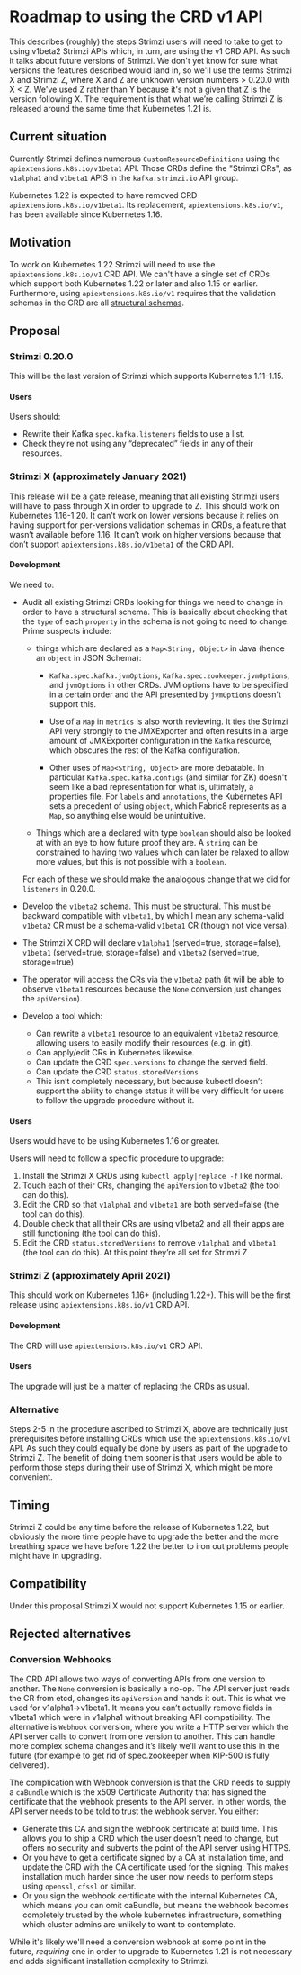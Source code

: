 

# Roadmap to using the CRD v1 API

This describes (roughly) the steps Strimzi users will need to take to get to using v1beta2 Strimzi APIs which, in turn, are using the v1 CRD API. 
As such it talks about future versions of Strimzi. We don't yet know for sure what versions the features described would land in, so we'll use the terms
Strimzi X and Strimzi Z, where X and Z are unknown version numbers > 0.20.0 with X < Z. We've used Z rather than Y because it's not a given that Z is the version following X.
The requirement is that what we’re calling Strimzi Z is released around the same time that Kubernetes 1.21 is.

## Current situation

Currently Strimzi defines numerous `CustomResourceDefinitions` using the `apiextensions.k8s.io/v1beta1` API. Those CRDs define the "Strimzi CRs", as `v1alpha1` and `v1beta1` APIS in the `kafka.strimzi.io` API group.

Kubernetes 1.22 is expected to have removed CRD `apiextensions.k8s.io/v1beta1`. Its replacement, `apiextensions.k8s.io/v1`, has been available since Kubernetes 1.16.


## Motivation

To work on Kubernetes 1.22 Strimzi will need to use the `apiextensions.k8s.io/v1` CRD API. We can't have a single set of CRDs which support both Kubernetes 1.22 or later and also 1.15 or earlier. Furthermore, using `apiextensions.k8s.io/v1` requires that the validation schemas in the CRD are all [structural schemas](https://kubernetes.io/docs/tasks/extend-kubernetes/custom-resources/custom-resource-definitions/#specifying-a-structural-schema).

## Proposal

### Strimzi 0.20.0

This will be the last version of Strimzi which supports Kubernetes 1.11-1.15. 

#### Users

Users should:

 * Rewrite their Kafka `spec.kafka.listeners` fields to use a list. 
 * Check they’re not using any “deprecated” fields in any of their resources.

### Strimzi X (approximately January 2021)

This release will be a gate release, meaning that all existing Strimzi users will have to pass through X in order to upgrade to Z.
This should work on Kubernetes 1.16-1.20. It can’t work on lower versions because it relies on having support for per-versions validation schemas in CRDs, a feature that wasn’t available before 1.16. It can’t work on higher versions because that don’t support `apiextensions.k8s.io/v1beta1` of the CRD API.

#### Development

We need to:

* Audit all existing Strimzi CRDs looking for things we need to change in order to have a structural schema. This is basically about checking that the `type` of each `property` in the schema is not going to need to change. Prime suspects include:
    
    - things which are declared as a `Map<String, Object>` in Java (hence an `object` in JSON Schema):

        * `Kafka.spec.kafka.jvmOptions`, `Kafka.spec.zookeeper.jvmOptions`, and `jvmOptions` in other CRDs. JVM options have to be specified in a certain order and the API presented by `jvmOptions` doesn't support this. 
        
        * Use of a `Map` in `metrics` is also worth reviewing. It ties the Strimzi API very strongly to the JMXExporter and often results in a large amount of JMXExporter configuration in the `Kafka` resource, which obscures the rest of the Kafka configuration.

        * Other uses of `Map<String, Object>` are more debatable. In particular `Kafka.spec.kafka.configs` (and similar for ZK) doesn't seem like a bad representation for what is, ultimately, a properties file. For `labels` and `annotations`, the Kubernetes API sets a precedent of using `object`, which Fabric8 represents as a `Map`, so anything else would be unintuitive.
    
    - Things which are a declared with type `boolean` should also be looked at with an eye to how future proof they are. A `string` can be constrained to having two values which can later be relaxed to allow more values, but this is not possible with a `boolean`. 

    For each of these we should make the analogous change that we did for `listeners` in 0.20.0.
* Develop the `v1beta2` schema. This must be structural. This must be backward compatible with `v1beta1`, by which I mean any schema-valid `v1beta2` CR must be a schema-valid `v1beta1` CR (though not vice versa).
* The Strimzi X CRD will declare `v1alpha1` (served=true, storage=false), `v1beta1` (served=true, storage=false) and `v1beta2` (served=true, storage=true)
* The operator will access the CRs via the `v1beta2` path (it will be able to observe `v1beta1` resources because the `None` conversion just changes the `apiVersion`). 
* Develop a tool which:
  * Can rewrite a `v1beta1` resource to an equivalent `v1beta2` resource, allowing users to easily modify their resources (e.g. in git).
  * Can apply/edit CRs in Kubernetes likewise.
  * Can update the CRD `spec.versions` to change the served field.
  * Can update the CRD `status.storedVersions`
  *  This isn’t completely necessary, but because kubectl doesn’t support the ability to change status it will be very difficult for users to follow the upgrade procedure without it.

#### Users

Users would have to be using Kubernetes 1.16 or greater.

Users will need to follow a specific procedure to upgrade:

1. Install the Strimzi X CRDs using `kubectl apply|replace -f` like normal.
2. Touch each of their CRs, changing the `apiVersion` to `v1beta2` (the tool can do this).
3. Edit the CRD so that `v1alpha1` and `v1beta1` are both served=false (the tool can do this).
4. Double check that all their CRs are using v1beta2 and all their apps are still functioning (the tool can do this).
5. Edit the CRD `status.storedVersions` to remove `v1alpha1` and `v1beta1` (the tool can do this).
At this point they’re all set for Strimzi Z

### Strimzi Z (approximately April 2021)

This should work on Kubernetes 1.16+ (including 1.22+). This will be the first release using `apiextensions.k8s.io/v1` CRD API. 

#### Development

The CRD will use `apiextensions.k8s.io/v1` CRD API.

#### Users

The upgrade will just be a matter of replacing the CRDs as usual.

### Alternative

Steps 2-5 in the procedure ascribed to Strimzi X, above are technically just prerequisites before installing CRDs which use the `apiextensions.k8s.io/v1` API. As such they could equally be done by users as part of the upgrade to Strimzi Z. The benefit of doing them sooner is that users would be able to perform those steps during their use of Strimzi X, which might be more convenient.


## Timing

Strimzi Z could be any time before the release of Kubernetes 1.22, but obviously the more time people have to upgrade the better and the more breathing space we have before 1.22 the better to iron out problems people might have in upgrading.


## Compatibility

Under this proposal Strimzi X would not support Kubernetes 1.15 or earlier.

## Rejected alternatives

### Conversion Webhooks

The CRD API allows two ways of converting APIs from one version to another. The `None` conversion is basically a no-op. The API server just reads the CR from etcd, changes its `apiVersion` and hands it out. This is what we used for v1alpha1→v1beta1. It means you can’t actually remove fields in v1beta1 which were in v1alpha1 without breaking API compatibility. 
The alternative is `Webhook` conversion, where you write a HTTP server which the API server calls to convert from one version to another. This can handle more complex schema changes and it’s likely we’ll want to use this in the future (for example to get rid of spec.zookeeper when KIP-500 is fully delivered).

The complication with Webhook conversion is that the CRD needs to supply a `caBundle` which is the x509 Certificate Authority that has signed the certificate that the webhook presents to the API server. In other words, the 
API server needs to be told to trust the webhook server. You either:

* Generate this CA and sign the webhook certificate at build time. This allows you to ship a CRD which the user doesn't need to change, but offers no security and subverts the point of the API server using HTTPS.
* Or you have to get a certificate signed by a CA at installation time, and update the CRD with the CA certificate used for the signing. This makes installation much harder since the user now needs to perform steps using `openssl`, `cfssl` or similar.
* Or you sign the webhook certificate with the internal Kubernetes CA, which means you can omit caBundle, but means the webhook becomes completely trusted by the whole kubernetes infrastructure, something which cluster admins are unlikely to want to contemplate.

While it's likely we'll need a conversion webhook at some point in the future, _requiring_ one in order to upgrade to Kubernetes 1.21 is not necessary and adds significant installation complexity to Strimzi.